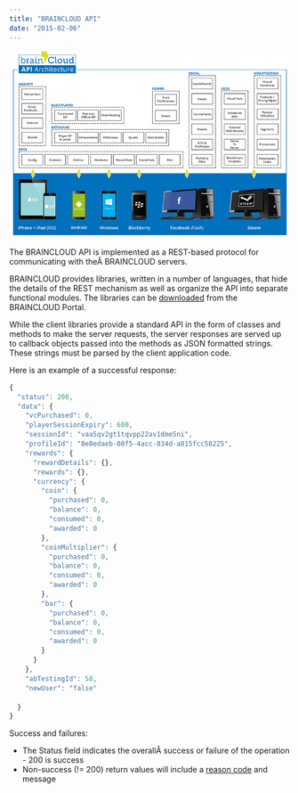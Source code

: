 ```yaml
---
title: "BRAINCLOUD API"
date: "2015-02-06"
---
```


[![BRAINCLOUD API Architecture](images/BrainCloud-architecture-boxes.jpg)](images/BrainCloud-architecture-boxes.jpg)

The BRAINCLOUD API is implemented as a REST-based protocol for communicating with theÂ BRAINCLOUD servers.

BRAINCLOUD provides libraries, written in a number of languages, that hide the details of the REST mechanism as well as organize the API into separate functional modules. The libraries can be [downloaded](https://portal.braincloudservers.com/admin/dashboard#/support/libs) from the BRAINCLOUD Portal.

While the client libraries provide a standard API in the form of classes and methods to make the server requests, the server responses are served up to callback objects passed into the methods as JSON formatted strings. These strings must be parsed by the client application code.

Here is an example of a successful response:
```js
{
  "status": 200,
  "data": {
    "vcPurchased": 0,
    "playerSessionExpiry": 600,
    "sessionId": "vaa5qv2gt1tqvpp22av1dme5ni",
    "profileId": "8e8edaeb-08f5-4acc-834d-a815fcc58225",
    "rewards": {
      "rewardDetails": {},
      "rewards": {},
      "currency": {
        "coin": {
          "purchased": 0,
          "balance": 0,
          "consumed": 0,
          "awarded": 0
        },
        "coinMultiplier": {
          "purchased": 0,
          "balance": 0,
          "consumed": 0,
          "awarded": 0
        },
        "bar": {
          "purchased": 0,
          "balance": 0,
          "consumed": 0,
          "awarded": 0
        }
      }
    },
    "abTestingId": 58,
    "newUser": "false"

  }
}
```
Success and failures:

- The Status field indicates the overallÂ success or failure of the operation - 200 is success
- Non-success (!= 200) return values will include a [reason code](/api/appendix/reasoncodes "Processing Exception Reason Codes") and message
